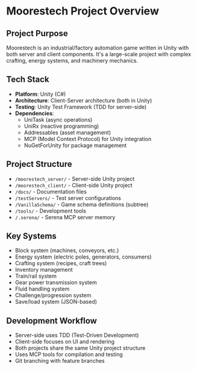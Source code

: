 # Moorestech Project Overview

## Project Purpose
Moorestech is an industrial/factory automation game written in Unity with both server and client components. It's a large-scale project with complex crafting, energy systems, and machinery mechanics.

## Tech Stack
- **Platform**: Unity (C#)
- **Architecture**: Client-Server architecture (both in Unity)
- **Testing**: Unity Test Framework (TDD for server-side)
- **Dependencies**: 
  - UniTask (async operations)
  - UniRx (reactive programming)
  - Addressables (asset management)
  - MCP (Model Context Protocol) for Unity integration
  - NuGetForUnity for package management

## Project Structure
- `/moorestech_server/` - Server-side Unity project
- `/moorestech_client/` - Client-side Unity project
- `/docs/` - Documentation files
- `/testServers/` - Test server configurations
- `/VanillaSchema/` - Game schema definitions (subtree)
- `/tools/` - Development tools
- `/.serena/` - Serena MCP server memory

## Key Systems
- Block system (machines, conveyors, etc.)
- Energy system (electric poles, generators, consumers)
- Crafting system (recipes, craft trees)
- Inventory management
- Train/rail system
- Gear power transmission system
- Fluid handling system
- Challenge/progression system
- Save/load system (JSON-based)

## Development Workflow
- Server-side uses TDD (Test-Driven Development)
- Client-side focuses on UI and rendering
- Both projects share the same Unity project structure
- Uses MCP tools for compilation and testing
- Git branching with feature branches